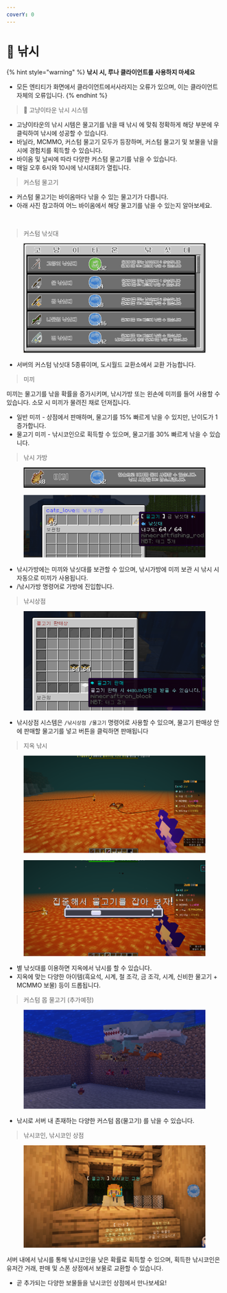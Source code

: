 ```yaml
---
coverY: 0
---
```


# 🎣 낚시

{% hint style="warning" %}
**낚시 시, 루나 클라이언트를 사용하지 마세요**

* 모든 엔티티가 화면에서 클라이언트에서사라지는 오류가 있으며, 이는 클라이언트 자체의 오류입니다.
{% endhint %}

> 🐳 고냥이타운 낚시 시스템

* 고냥이타운의 낚시 시템은 물고기를 낚을 때 낚시 에 맞춰 정확하게 해당 부분에 우 클릭하여 낚시에 성공할 수 있습니다.
* 바닐라, MCMMO, 커스텀 물고기 모두가 등장하며, 커스텀 물고기 및 보물을 낚을 시에 경험치를 획득할 수 있습니다.
* 바이옴 및 날씨에 따라 다양한 커스텀 물고기를 낚을 수 있습니다.
* 매일 오후 6시와 10시에 낚시대회가 열립니다.

> 커스텀 물고기

* 커스텀 물고기는 바이옴마다 낚을 수 있는 물고기가 다릅니다.
* 아래 사진 참고하여 어느 바이옴에서 해당 물고기를 낚을 수 있는지 알아보세요.

<figure><img src="../.gitbook/assets/낚시 물고기.png" alt=""><figcaption></figcaption></figure>

> 커스텀 낚싯대

<figure><img src="../.gitbook/assets/낚싯대.png" alt=""><figcaption></figcaption></figure>

* 서버의 커스텀 낚싯대 5종류이며, 도시월드 교환소에서 교환 가능합니다.

> 미끼

미끼는 물고기를 낚을 확률을 증가시키며, 낚시가방 또는 왼손에 미끼를 들어 사용할 수 있습니다. 소모 시 미끼가 물려진 채로 던져집니다.

* 일반 미끼 - 상점에서 판매하며, 물고기를 15% 빠르게 낚을 수 있지만, 난이도가 1 증가합니다.
* 물고기 미끼 - 낚시코인으로 획득할 수 있으며, 물고기를 30% 빠르게 낚을 수 있습니다.

> 낚시 가방

<figure><img src="../.gitbook/assets/미끼.png" alt=""><figcaption></figcaption></figure>

<figure><img src="../.gitbook/assets/unknown (5).png" alt=""><figcaption></figcaption></figure>

* 낚시가방에는 미끼와 낚싯대를 보관할 수 있으며, 낚시가방에 미끼 보관 시 낚시 시 자동으로 미끼가 사용됩니다.
* /낚시가방 명령어로 가방에 진입합니다.

> 낚시상점

<figure><img src="../.gitbook/assets/unknown (13).png" alt=""><figcaption></figcaption></figure>

* 낚시상점 시스템은 `/낚시상점 /물고기` 명령어로 사용할 수 있으며, 물고기 판매상 안에 판매할 물고기를 넣고 버튼을 클릭하면 판매됩니다

> 지옥 낚시

<figure><img src="../.gitbook/assets/SPOILER_unknown.png" alt=""><figcaption></figcaption></figure>

<figure><img src="../.gitbook/assets/SPOILER_unknown (1).png" alt=""><figcaption></figcaption></figure>

* 별 낚싯대를 이용하면 지옥에서 낚시를 할 수 있습니다.
* 지옥에 맞는 다양한 아이템(흑요석, 시계, 철 조각, 금 조각, 시계, 신비한 물고기 + MCMMO 보물) 등이 드롭됩니다.

> 커스텀 몹 물고기 (추가예정)

<figure><img src="../.gitbook/assets/unknown.png" alt=""><figcaption></figcaption></figure>

* 낚시로 서버 내 존재하는 다양한 커스텀 몹(물고기) 를 낚을 수 있습니다.

> 낚시코인, 낚시코인 상점

<figure><img src="../.gitbook/assets/2023-04-02_12.56.57.png" alt=""><figcaption></figcaption></figure>

서버 내에서 낚시를 통해 낚시코인을 낮은 확률로 획득할 수 있으며, 획득한 낚시코인은 유저간 거래, 판매 및 스폰 상점에서 보물로 교환할 수 있습니다.

* 곧 추가되는 다양한 보물들을 낚시코인 상점에서 만나보세요!
